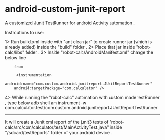 # android-custom-junit-report
A customized Junit TestRunner for android Activity automation .

Instrcutions to use:

1> Run builld.xml inside with "ant clean jar" to create runner jar (which is already added)  inside the "build" folder .
2> Place that jar inside "robot-calc/libs" folder .
3> Inside "robot-calc/AndroidManifest.xml"  change the below line 

 <instrumentation
        android:name="android.test.InstrumentationTestRunner"
        android:targetPackage="com.calculator" />
        
        from 
        
         <instrumentation
        android:name="com.custom.android.junitreport.JUnitReportTestRunner"
        android:targetPackage="com.calculator" />
        
        

4> While running the "robot-calc" automation with  custom made testRunner , type below
adb shell am instrument -w com.calculator.test/com.custom.android.junitreport.JUnitReportTestRunner

-----------------------------------------------------------------------------------------------------


It will create a Junit xml report of the junit3 tests of "robot-calc/src/com/calculator/test/MainActivityTest.java"
 inside "/sdcard/testReports" folder of your android device .



